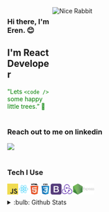 <img src="https://media.giphy.com/media/13rQ7rrTrvZXlm/giphy.gif" align="right"  width="400" height="250" alt="Nice Rabbit">



### Hi there, I'm Eren. :blush: 

## I'm React Developer 

<font color="green" >"Lets `<code />` some happy little trees.” :art:</font>
<br></br>

### Reach out to me on linkedin

[<img width="22" src="https://unpkg.com/simple-icons@v7/icons/linkedin.svg" align="left" />][linkedin]


[linkedin]: https://www.linkedin.com/in/mustafa-eren-akhan/


<br></br>

### Tech I Use

<img width="25" height="25" align="left" src="https://raw.githubusercontent.com/github/explore/80688e429a7d4ef2fca1e82350fe8e3517d3494d/topics/javascript/javascript.png">
<img width="25" height="25" align="left"  src="https://raw.githubusercontent.com/github/explore/80688e429a7d4ef2fca1e82350fe8e3517d3494d/topics/react/react.png">
<img width="25" height="25" align="left"  src="https://raw.githubusercontent.com/github/explore/80688e429a7d4ef2fca1e82350fe8e3517d3494d/topics/html/html.png">
<img width="25" height="25" align="left"  src="https://raw.githubusercontent.com/github/explore/80688e429a7d4ef2fca1e82350fe8e3517d3494d/topics/css/css.png">
<img width="25" height="25" align="left"  src="https://raw.githubusercontent.com/github/explore/80688e429a7d4ef2fca1e82350fe8e3517d3494d/topics/bootstrap/bootstrap.png">
<img width="25" height="25" align="left"  src="https://raw.githubusercontent.com/github/explore/80688e429a7d4ef2fca1e82350fe8e3517d3494d/topics/redux/redux.png">
<img width="25" height="25" align="left" src="https://raw.githubusercontent.com/github/explore/80688e429a7d4ef2fca1e82350fe8e3517d3494d/topics/nodejs/nodejs.png">

<img width="25" height="25" align="left"  src="https://raw.githubusercontent.com/github/explore/80688e429a7d4ef2fca1e82350fe8e3517d3494d/topics/express/express.png">
<br><br>
<details>
<summary>:bulb: Github Stats </summary>
<img src="https://github-readme-stats.vercel.app/api?username=Erenakhan&theme=radical"> <img src="https://github-readme-stats.vercel.app/api/top-langs/?username=anuraghazra&layout=compact">
